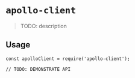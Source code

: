 # `apollo-client`

> TODO: description

## Usage

```
const apolloClient = require('apollo-client');

// TODO: DEMONSTRATE API
```
